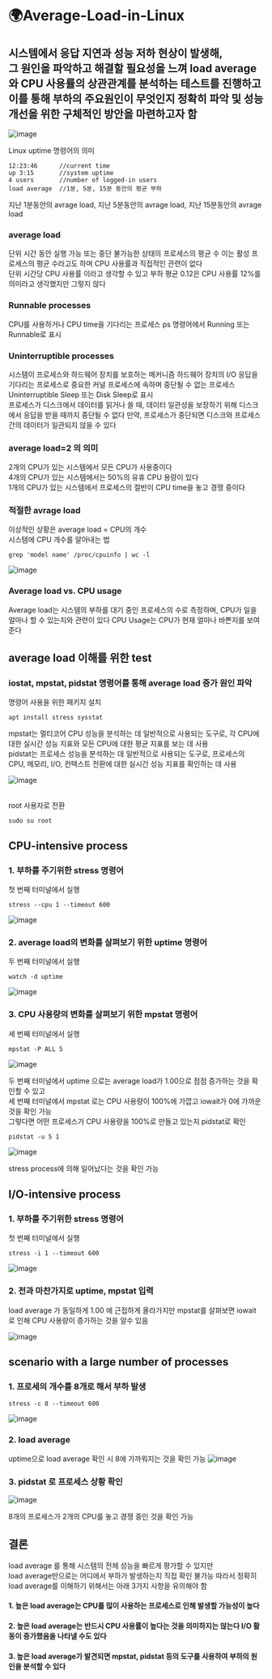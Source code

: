 # 🌍Average-Load-in-Linux

## 시스템에서 응답 지연과 성능 저하 현상이 발생해, <br> 그 원인을 파악하고 해결할 필요성을 느껴 load average와 CPU 사용률의 상관관계를 분석하는 테스트를 진행하고 <br> 이를 통해 부하의 주요원인이 무엇인지 정확히 파악 및 성능 개선을 위한 구체적인 방안을 마련하고자 함

![image](https://github.com/user-attachments/assets/3e10cfc3-ea5a-40a0-abb6-8a2ef3523998)

Linux uptime 명령어의 의미
```
12:23:46      //current time
up 3:15       //system uptime
4 users       //number of logged-in users
load average  //1분, 5분, 15분 동안의 평균 부하
```
지난 1분동안의 avrage load, 지난 5분동안의 avrage load, 지난 15분동안의 avrage load

### average load
단위 시간 동안 실행 가능 또는 중단 불가능한 상태의 프로세스의 평균 수
이는 활성 프로세스의 평균 수라고도 하며 CPU 사용률과 직접적인 관련이 없다
<br>
단위 시간당 CPU 사용률 이라고 생각할 수 있고
부하 평균 0.12은 CPU 사용률 12%를 의미라고 생각했지만 그렇지 않다

### Runnable processes
CPU를 사용하거나 CPU time을 기다리는 프로세스
ps 명령어에서 Running 또는 Runnable로 표시

### Uninterruptible processes
시스템이 프로세스와 하드웨어 장치를 보호하는 메커니즘
하드웨어 장치의 I/O 응답을 기다리는 프로세스로 중요한 커널 프로세스에 속하며 중단될 수 없는 프로세스
Uninterruptible Sleep 또는 Disk Sleep로 표시
<br>
프로세스가 디스크에서 데이터를 읽거나 쓸 때, 데이터 일관성을 보장하기 위해
디스크에서 응답을 받을 때까지 중단될 수 없다
만약, 프로세스가 중단되면 디스크와 프로세스 간의 데이터가 일관되지 않을 수 있다

### average load=2 의 의미
2개의 CPU가 있는 시스템에서 모든 CPU가 사용중이다
<br>
4개의 CPU가 있는 시스템에서는 50%의 유휴 CPU 용량이 있다
<br>
1개의 CPU가 있는 시스템에서 프로세스의 절반이 CPU time을 놓고 경쟁 중이다

### 적절한 avrage load
이상적인 상황은 average load = CPU의 개수
<br>
시스템에 CPU 개수를 알아내는 법
```
grep 'model name' /proc/cpuinfo | wc -l
```

![image](https://github.com/user-attachments/assets/138ccaca-c595-4b64-a699-f234a4006543)

### Average load vs. CPU usage
Average load는 시스템의 부하를 대기 중인 프로세스의 수로 측정하며, CPU가 일을 얼마나 할 수 있는지와 관련이 있다
CPU Usage는 CPU가 현재 얼마나 바쁜지를 보여준다

## average load 이해를 위한 test
### iostat, mpstat, pidstat 명령어를 통해 average load 증가 원인 파악
명령어 사용을 위한 패키지 설치
```
apt install stress sysstat
```
mpstat는 멀티코어 CPU 성능을 분석하는 데 일반적으로 사용되는 도구로, 각 CPU에 대한 실시간 성능 지표와 모든 CPU에 대한 평균 지표를 보는 데 사용
<br>
pidstat는 프로세스 성능을 분석하는 데 일반적으로 사용되는 도구로, 프로세스의 CPU, 메모리, I/O, 컨텍스트 전환에 대한 실시간 성능 지표를 확인하는 데 사용
<br>

![image](https://github.com/user-attachments/assets/ad083c49-ea0c-44c2-9bfc-d775d95794ff)

<br>
root 사용자로 전환

```
sudo su root
```

## CPU-intensive process
### 1. 부하를 주기위한 stress 명령어
첫 번째 터미널에서 실행
```
stress --cpu 1 --timeout 600
```

![image](https://github.com/user-attachments/assets/c559326d-cb46-4ada-a309-fae7ef089e9b)

### 2. average load의 변화를 살펴보기 위한 uptime 명령어
두 번째 터미널에서 실행
```
watch -d uptime
```

![image](https://github.com/user-attachments/assets/5858f20a-5c4a-44a6-be22-4826edebe75e)

### 3. CPU 사용량의 변화를 살펴보기 위한 mpstat 명령어
세 번째 터미널에서 실행
```
mpstat -P ALL 5
```

![image](https://github.com/user-attachments/assets/5c214020-c599-4d3d-9265-33afeaa5d307)

두 번째 터미널에서 uptime 으로는 average load가 1.00으로 점점 증가하는 것을 확인할 수 있고
<br>
세 번째 터미널에서 mpstat 로는 CPU 사용량이 100%에 가깝고 iowait가 0에 가까운 것을 확인 가능
<br>
그렇다면 어떤 프로세스가 CPU 사용량을 100%로 만들고 있는지 pidstat로 확인
```
pidstat -u 5 1
```
![image](https://github.com/user-attachments/assets/54989a90-6d36-4cb8-97ca-bb7495c90b3e)

stress process에 의해 일어났다는 것을 확인 가능

##  I/O-intensive process
### 1. 부하를 주기위한 stress 명령어
첫 번째 터미널에서 실행
```
stress -i 1 --timeout 600
```
![image](https://github.com/user-attachments/assets/9da7093d-e0a4-4690-b973-0856527ad1da)
### 2. 전과 마찬가지로 uptime, mpstat 입력
load average 가 동일하게 1.00 에 근접하게 올라가지만
mpstat를 살펴보면 iowait 로 인해 CPU 사용량이 증가하는 것을 알수 있음

![image](https://github.com/user-attachments/assets/7319f14e-4a7b-406c-8e3b-2ebd88b4c155)

## scenario with a large number of processes
### 1. 프로세의 개수를 8개로 해서 부하 발생
```
stress -c 8 --timeout 600
```
![image](https://github.com/user-attachments/assets/fd73b779-fb9b-4913-a1cb-604849d1c1af)

### 2. load average
uptime으로 load average 확인 시 8에 가까워지는 것을 확인 가능
![image](https://github.com/user-attachments/assets/d9d1f205-7d59-41cb-af52-bd3261448b5b)

### 3. pidstat 로 프로세스 상황 확인

![image](https://github.com/user-attachments/assets/9788da3d-40a4-46b5-8ff7-9827d9bc66f9)

8개의 프로세스가 2개의 CPU를 놓고 경쟁 중인 것을 확인 가능

## 결론
load average 를 통해 시스템의 전체 성능을 빠르게 평가할 수 있지만
<br>
load average만으로는 어디에서 부하가 발생하는지 직접 확인 불가능 
따라서 정확히 load average를 이해하기 위해서는 아래 3가지 사항을 유의해야 함

#### 1. 높은 load average는 CPU를 많이 사용하는 프로세스로 인해 발생할 가능성이 높다
#### 2. 높은 load average는 반드시 CPU 사용률이 높다는 것을 의미하지는 않는다 I/O 활동이 증가했음을 나타낼 수도 있다
#### 3. 높은 load average가 발견되면 mpstat, pidstat 등의 도구를 사용하여 부하의 원인을 분석할 수 있다














